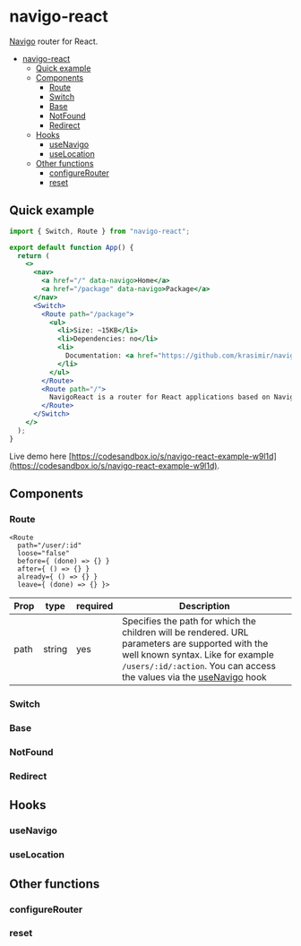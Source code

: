 # navigo-react

[Navigo](https://github.com/krasimir/navigo) router for React.

- [navigo-react](#navigo-react)
  - [Quick example](#quick-example)
  - [Components](#components)
    - [Route](#route)
    - [Switch](#switch)
    - [Base](#base)
    - [NotFound](#notfound)
    - [Redirect](#redirect)
  - [Hooks](#hooks)
    - [useNavigo](#usenavigo)
    - [useLocation](#uselocation)
  - [Other functions](#other-functions)
    - [configureRouter](#configurerouter)
    - [reset](#reset)

## Quick example

```jsx
import { Switch, Route } from "navigo-react";

export default function App() {
  return (
    <>
      <nav>
        <a href="/" data-navigo>Home</a>
        <a href="/package" data-navigo>Package</a>
      </nav>
      <Switch>
        <Route path="/package">
          <ul>
            <li>Size: ~15KB</li>
            <li>Dependencies: no</li>
            <li>
              Documentation: <a href="https://github.com/krasimir/navigo-react">here</a>
            </li>
          </ul>
        </Route>
        <Route path="/">
          NavigoReact is a router for React applications based on Navigo project.
        </Route>
      </Switch>
    </>
  );
}
```

Live demo here [https://codesandbox.io/s/navigo-react-example-w9l1d](https://codesandbox.io/s/navigo-react-example-w9l1d).

## Components

### Route

```
<Route
  path="/user/:id"
  loose="false"
  before={ (done) => {} }
  after={ () => {} }
  already={ () => {} }
  leave={ (done) => {} }>
```

| Prop | type | required | Description |
| ---- | ---- | -------- | ----------- |
| path | string | yes | Specifies the path for which the children will be rendered. URL parameters are supported with the well known syntax. Like for example `/users/:id/:action`. You can access the values via the [useNavigo](#usenavigo) hook |

### Switch

### Base

### NotFound

### Redirect

## Hooks

### useNavigo

### useLocation

## Other functions

### configureRouter

### reset

